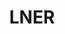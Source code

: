 ---
title: LNER
category: work
description: Led the UX strategy and product design of a new mobile platform for LNER, creating their first mobile ticket retail experience and raising the App Store rating from 1.3 to 4.9.
image: /assets/images/projects/lner.png
year: 2020
role: Head of Design
platform: iOS / Android
appstorelink: https://apps.apple.com/gb/app/lner/id1521840052
---
